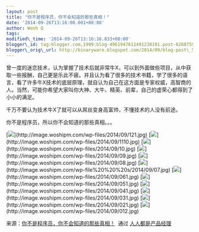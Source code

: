 ```yaml
--- 
layout: post 
title: "你不是程序员，你不会知道的那些真相！" 
date: '2014-09-26T13:16:00.001+08:00' 
author: Wenh Q
tags:
modified\_time: '2014-09-26T13:16:16.833+08:00' 
blogger\_id: tag:blogger.com,1999:blog-4961947611491238191.post-6268759687779277150
blogger\_orig\_url: http://binaryware.blogspot.com/2014/09/blog-post\_51.html
---
```

曾一度的迷恋技术，认为掌握了技术后就非常牛X，可以到外面做些项目，从中获取一些报酬，自己更是乐此不疲。并且认为看了很多的技术书籍，学了很多的语言，看了许多牛X技术的底层原理，就自认为自己在这方面是专家权威，高智商的人。当然，可能你希望大家叫你大神、大牛、精英、前辈，自己的虚荣心都得到了小小的满足。



千万不要认为技术牛X了就可以从屌丝变身高富帅，不懂技术的人没有前途。



你不是程序员，所以你不会知道的那些真相。。。



[![](https://images-blogger-opensocial.googleusercontent.com/gadgets/proxy?url=http%3A%2F%2Fimage.woshipm.com%2Fwp-files%2F2014%2F09%2F121.jpg&container=blogger&gadget=a&rewriteMime=image%2F*)](http://image.woshipm.com/wp-files/2014/09/121.jpg)
[![](https://images-blogger-opensocial.googleusercontent.com/gadgets/proxy?url=http%3A%2F%2Fimage.woshipm.com%2Fwp-files%2F2014%2F09%2F1110.jpg&container=blogger&gadget=a&rewriteMime=image%2F*)](http://image.woshipm.com/wp-files/2014/09/1110.jpg)
[![](https://images-blogger-opensocial.googleusercontent.com/gadgets/proxy?url=http%3A%2F%2Fimage.woshipm.com%2Fwp-files%2F2014%2F09%2F10.jpg&container=blogger&gadget=a&rewriteMime=image%2F*)](http://image.woshipm.com/wp-files/2014/09/10.jpg)
[![](https://images-blogger-opensocial.googleusercontent.com/gadgets/proxy?url=http%3A%2F%2Fimage.woshipm.com%2Fwp-files%2F2014%2F09%2F09.jpg&container=blogger&gadget=a&rewriteMime=image%2F*)](http://image.woshipm.com/wp-files/2014/09/09.jpg)
[![](https://images-blogger-opensocial.googleusercontent.com/gadgets/proxy?url=http%3A%2F%2Fimage.woshipm.com%2Fwp-files%2F2014%2F09%2F08.jpg&container=blogger&gadget=a&rewriteMime=image%2F*)](http://image.woshipm.com/wp-files/2014/09/08.jpg)
[![](https://images-blogger-opensocial.googleusercontent.com/gadgets/proxy?url=http%3A%2F%2Fimage.woshipm.com%2Fwp-files%2F2014%2F09%2F07.jpg&container=blogger&gadget=a&rewriteMime=image%2F*)](http://image.woshipm.com/wp-file%20%20%20s/2014/09/07.jpg)
[![](https://images-blogger-opensocial.googleusercontent.com/gadgets/proxy?url=http%3A%2F%2Fimage.woshipm.com%2Fwp-files%2F2014%2F09%2F061.jpg&container=blogger&gadget=a&rewriteMime=image%2F*)](http://image.woshipm.com/wp-files/2014/09/061.jpg)
[![](https://images-blogger-opensocial.googleusercontent.com/gadgets/proxy?url=http%3A%2F%2Fimage.woshipm.com%2Fwp-files%2F2014%2F09%2F051.jpg&container=blogger&gadget=a&rewriteMime=image%2F*)](http://image.woshipm.com/wp-files/2014/09/051.jpg)
[![](https://images-blogger-opensocial.googleusercontent.com/gadgets/proxy?url=http%3A%2F%2Fimage.woshipm.com%2Fwp-files%2F2014%2F09%2F041.jpg&container=blogger&gadget=a&rewriteMime=image%2F*)](http://image.woshipm.com/wp-files/2014/09/041.jpg)
[![](https://images-blogger-opensocial.googleusercontent.com/gadgets/proxy?url=http%3A%2F%2Fimage.woshipm.com%2Fwp-files%2F2014%2F09%2F031.jpg&container=blogger&gadget=a&rewriteMime=image%2F*)](http://image.woshipm.com/wp-files/2014/09/031.jpg)
[![](https://images-blogger-opensocial.googleusercontent.com/gadgets/proxy?url=http%3A%2F%2Fimage.woshipm.com%2Fwp-files%2F2014%2F09%2F021.jpg&container=blogger&gadget=a&rewriteMime=image%2F*)](http://image.woshipm.com/wp-files/2014/09/021.jpg)
[![](https://images-blogger-opensocial.googleusercontent.com/gadgets/proxy?url=http%3A%2F%2Fimage.woshipm.com%2Fwp-files%2F2014%2F09%2F012.jpg&container=blogger&gadget=a&rewriteMime=image%2F*)](http://image.woshipm.com/wp-files/2014/09/012.jpg)
<div>




</div>

<div>

来源：[你不是程序员，你不会知道的那些真相！](http://www.woshipm.com/it/108293.html)  通过 [人人都是产品经理](http://www.woshipm.com/)

</div>
